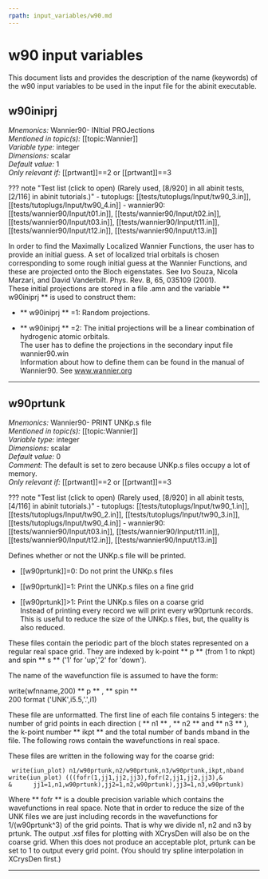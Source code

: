 ```yaml
---
rpath: input_variables/w90.md
---
```

<!--
This file is automatically generated by mksite.py. All changes will be lost.
Change the input yaml files or the python code
-->
# w90 input variables

This document lists and provides the description of the name (keywords) of the
w90 input variables to be used in the input file for the abinit executable.

## **w90iniprj** 


*Mnemonics:* Wannier90- INItial PROJections  
*Mentioned in topic(s):* [[topic:Wannier]]  
*Variable type:* integer  
*Dimensions:* scalar  
*Default value:* 1  
*Only relevant if:* [[prtwant]]==2 or [[prtwant]]==3  

??? note "Test list (click to open) (Rarely used, [8/920] in all abinit tests, [2/116] in abinit tutorials.)"
    - tutoplugs:  [[tests/tutoplugs/Input/tw90_3.in]], [[tests/tutoplugs/Input/tw90_4.in]]
    - wannier90:  [[tests/wannier90/Input/t01.in]], [[tests/wannier90/Input/t02.in]], [[tests/wannier90/Input/t03.in]], [[tests/wannier90/Input/t11.in]], [[tests/wannier90/Input/t12.in]], [[tests/wannier90/Input/t13.in]]






In order to find the Maximally Localized Wannier Functions, the user has to
provide an initial guess. A set of localized trial orbitals is chosen
corresponding to some rough initial guess at the Wannier Functions, and these
are projected onto the Bloch eigenstates. See Ivo Souza, Nicola Marzari, and
David Vanderbilt. Phys. Rev. B, 65, 035109 (2001).  
These initial projections are stored in a file .amn and the variable **
w90iniprj ** is used to construct them:

  * ** w90iniprj ** =1: Random projections.   
  

  * ** w90iniprj ** =2: The initial projections will be a linear combination of hydrogenic atomic orbitals.   
The user has to define the projections in the secondary input file
wannier90.win  
Information about how to define them can be found in the manual of Wannier90.
See  [ www.wannier.org ](http://www.wannier.org)


* * *

## **w90prtunk** 


*Mnemonics:* Wannier90- PRINT UNKp.s file  
*Mentioned in topic(s):* [[topic:Wannier]]  
*Variable type:* integer  
*Dimensions:* scalar  
*Default value:* 0  
*Comment:* The default is set to zero because UNKp.s files occupy a lot of
memory.  
*Only relevant if:* [[prtwant]]==2 or [[prtwant]]==3  

??? note "Test list (click to open) (Rarely used, [8/920] in all abinit tests, [4/116] in abinit tutorials.)"
    - tutoplugs:  [[tests/tutoplugs/Input/tw90_1.in]], [[tests/tutoplugs/Input/tw90_2.in]], [[tests/tutoplugs/Input/tw90_3.in]], [[tests/tutoplugs/Input/tw90_4.in]]
    - wannier90:  [[tests/wannier90/Input/t03.in]], [[tests/wannier90/Input/t11.in]], [[tests/wannier90/Input/t12.in]], [[tests/wannier90/Input/t13.in]]






Defines whether or not the UNKp.s file will be printed.

  * [[w90prtunk]]=0: Do not print the UNKp.s files   
  

  * [[w90prtunk]]=1: Print the UNKp.s files on a fine grid   
  

  * [[w90prtunk]]&gt;1: Print the UNKp.s files on a coarse grid   
Instead of printing every record we will print every w90prtunk records. This
is useful to reduce the size of the UNKp.s files, but, the quality is also
reduced.

  
  
These files contain the periodic part of the bloch states represented on a
regular real space grid. They are indexed by k-point ** p ** (from 1 to nkpt)
and spin ** s ** ('1' for 'up','2' for 'down').  
  
The name of the wavefunction file is assumed to have the form:  
  
write(wfnname,200) ** p ** , ** spin **  
200 format ('UNK',i5.5,'.',i1)  
  
These file are unformatted. The first line of each file contains 5 integers:
the number of grid points in each direction ( ** n1 ** , ** n2 ** and ** n3 **
), the k-point number ** ikpt ** and the total number of bands mband in the
file. The following rows contain the wavefunctions in real space.

These files are written in the following way for the coarse grid:

    
    
     write(iun_plot) n1/w90prtunk,n2/w90prtunk,n3/w90prtunk,ikpt,nband
    write(iun_plot) (((fofr(1,jj1,jj2,jj3),fofr(2,jj1,jj2,jj3),&
    &      jj1=1,n1,w90prtunk),jj2=1,n2,w90prtunk),jj3=1,n3,w90prtunk)
    

Where ** fofr ** is a double precision variable which contains the
wavefunctions in real space. Note that in order to reduce the size of the UNK
files we are just including records in the wavefunctions for 1/(w90prtunk^3)
of the grid points. That is why we divide n1, n2 and n3 by prtunk. The output
.xsf files for plotting with XCrysDen will also be on the coarse grid. When
this does not produce an acceptable plot, prtunk can be set to 1 to output
every grid point. (You should try spline interpolation in XCrysDen first.)


* * *

